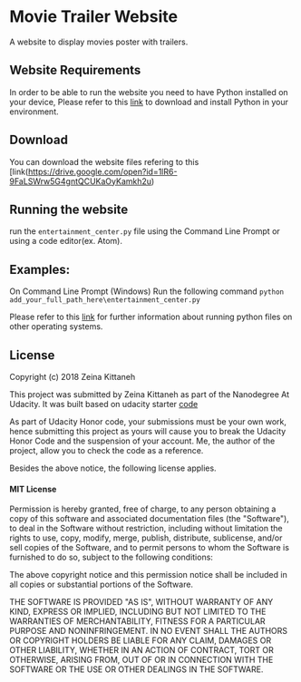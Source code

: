 # Movie Trailer Website

A website to display movies poster with trailers.


## Website Requirements

In order to be able to run the website you need to have Python installed on your device, Please refer to this [link](https://www.python.org/downloads/)
to download and install Python in your environment.


## Download

You can download the website files refering to this [link(https://drive.google.com/open?id=1lR6-9FaLSWrw5G4gntQCUKaOyKamkh2u)


## Running the website

run the `entertainment_center.py` file using the Command Line Prompt or using a code editor(ex. Atom).

## Examples:

On Command Line Prompt (Windows)
Run the following command
`python add_your_full_path_here\entertainment_center.py`

Please refer to this [link](https://en.wikibooks.org/wiki/Python_Programming/Creating_Python_Programs)
for further information about running python files on other operating systems.


## License

Copyright (c) 2018 Zeina Kittaneh

This project was submitted by Zeina Kittaneh as part of the Nanodegree At Udacity.
It was built based on udacity starter [code](https://github.com/udacity/ud036_StarterCode/blob/master/fresh_tomatoes.py)

As part of Udacity Honor code, your submissions must be your own work, hence
submitting this project as yours will cause you to break the Udacity Honor Code
and the suspension of your account. Me, the author of the project, allow you to check the code as a reference.

Besides the above notice, the following license applies.

#### MIT License

Permission is hereby granted, free of charge, to any person obtaining a copy
of this software and associated documentation files (the "Software"), to deal
in the Software without restriction, including without limitation the rights
to use, copy, modify, merge, publish, distribute, sublicense, and/or sell
copies of the Software, and to permit persons to whom the Software is
furnished to do so, subject to the following conditions:

The above copyright notice and this permission notice shall be included in all
copies or substantial portions of the Software.

THE SOFTWARE IS PROVIDED "AS IS", WITHOUT WARRANTY OF ANY KIND, EXPRESS OR
IMPLIED, INCLUDING BUT NOT LIMITED TO THE WARRANTIES OF MERCHANTABILITY,
FITNESS FOR A PARTICULAR PURPOSE AND NONINFRINGEMENT. IN NO EVENT SHALL THE
AUTHORS OR COPYRIGHT HOLDERS BE LIABLE FOR ANY CLAIM, DAMAGES OR OTHER
LIABILITY, WHETHER IN AN ACTION OF CONTRACT, TORT OR OTHERWISE, ARISING FROM,
OUT OF OR IN CONNECTION WITH THE SOFTWARE OR THE USE OR OTHER DEALINGS IN THE
SOFTWARE.